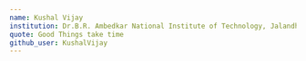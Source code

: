 ```yaml
---
name: Kushal Vijay
institution: Dr.B.R. Ambedkar National Institute of Technology, Jalandhar
quote: Good Things take time
github_user: KushalVijay
---
```


